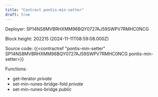 ```yaml
---
title: "Contract pontis-min-setter"
draft: true
---
```

Deployer: SP14NS8MVBRHXMM96BQY0727AJ59SWPV7RMHC0NCG


 



Block height: 202215 (2024-11-11T08:59:08.000Z)

Source code: {{<contractref "pontis-min-setter" SP14NS8MVBRHXMM96BQY0727AJ59SWPV7RMHC0NCG pontis-min-setter>}}

Functions:

* get-iterator _private_
* set-min-runes-bridge-fold _private_
* set-min-runes-bridge _public_
